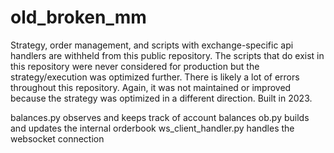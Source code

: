 # old_broken_mm

Strategy, order management, and scripts with exchange-specific api handlers are withheld from this public repository. The scripts that do exist in this repository were never considered for production but the strategy/execution was optimized further. There is likely a lot of errors throughout this repository. Again, it was not maintained or improved because the strategy was optimized in a different direction. Built in 2023.

balances.py observes and keeps track of account balances
ob.py builds and updates the internal orderbook
ws_client_handler.py handles the websocket connection
